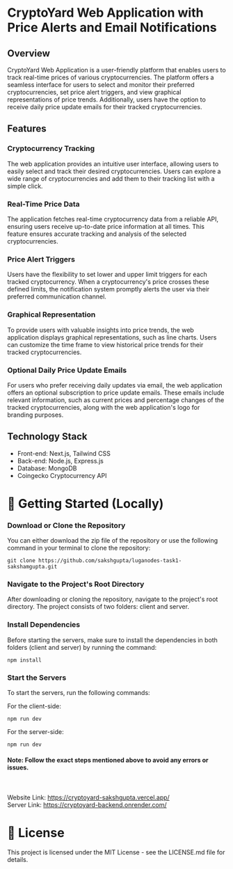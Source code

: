 <!DOCTYPE html>
<html>
<head>
    <meta charset="utf-8">
    <title>CryptoYard Web Application with Price Alerts and Email Notifications</title>
</head>
<body>
    <h1>CryptoYard Web Application with Price Alerts and Email Notifications</h1>
    <h2>Overview</h2>
    <p>CryptoYard Web Application is a user-friendly platform that enables users to track real-time prices of various cryptocurrencies. The platform offers a seamless interface for users to select and monitor their preferred cryptocurrencies, set price alert triggers, and view graphical representations of price trends. Additionally, users have the option to receive daily price update emails for their tracked cryptocurrencies.</p>
    <h2>Features</h2>
    <h3>Cryptocurrency Tracking</h3>
    <p>The web application provides an intuitive user interface, allowing users to easily select and track their desired cryptocurrencies. Users can explore a wide range of cryptocurrencies and add them to their tracking list with a simple click.</p>
    <h3>Real-Time Price Data</h3>
    <p>The application fetches real-time cryptocurrency data from a reliable API, ensuring users receive up-to-date price information at all times. This feature ensures accurate tracking and analysis of the selected cryptocurrencies.</p>
    <h3>Price Alert Triggers</h3>
    <p>Users have the flexibility to set lower and upper limit triggers for each tracked cryptocurrency. When a cryptocurrency's price crosses these defined limits, the notification system promptly alerts the user via their preferred communication channel.</p>
    <h3>Graphical Representation</h3>
    <p>To provide users with valuable insights into price trends, the web application displays graphical representations, such as line charts. Users can customize the time frame to view historical price trends for their tracked cryptocurrencies.</p>
    <h3>Optional Daily Price Update Emails</h3>
    <p>For users who prefer receiving daily updates via email, the web application offers an optional subscription to price update emails. These emails include relevant information, such as current prices and percentage changes of the tracked cryptocurrencies, along with the web application's logo for branding purposes.</p>
    <h2>Technology Stack</h2>
    <ul>
        <li>Front-end: Next.js, Tailwind CSS</li>
        <li>Back-end: Node.js, Express.js</li>
        <li>Database: MongoDB</li>
        <li>Coingecko Cryptocurrency API</li>
    </ul>
    <h1>🚀 Getting Started (Locally)</h1>
    <h3>Download or Clone the Repository</h3>
    <p>You can either download the zip file of the repository or use the following command in your terminal to clone the repository:</p>
    <pre><code>git clone https://github.com/sakshgupta/luganodes-task1-sakshamgupta.git</code></pre>
    <h3>Navigate to the Project's Root Directory</h3>
    <p>After downloading or cloning the repository, navigate to the project's root directory. The project consists of two folders: client and server.</p>
    <h3>Install Dependencies</h3>
    <p>Before starting the servers, make sure to install the dependencies in both folders (client and server) by running the command:</p>
    <pre><code>npm install</code></pre>
    <h3>Start the Servers</h3>
    <p>To start the servers, run the following commands:</p>
    <p>For the client-side:</p>
    <pre><code>npm run dev</code></pre>
    <p>For the server-side:</p>
    <pre><code>npm run dev</code></pre>
    <h4>Note: Follow the exact steps mentioned above to avoid any errors or issues.</h4>
    <br>
    <br>
    Website Link: <a href="https://cryptoyard-sakshgupta.vercel.app/">https://cryptoyard-sakshgupta.vercel.app/</a>
    <br>
    Server Link: <a href="https://cryptoyard-backend.onrender.com/">https://cryptoyard-backend.onrender.com/</a>

<h1>📜 License</h1>
<p>This project is licensed under the MIT License - see the LICENSE.md file for details.</p>
</body>
</html>